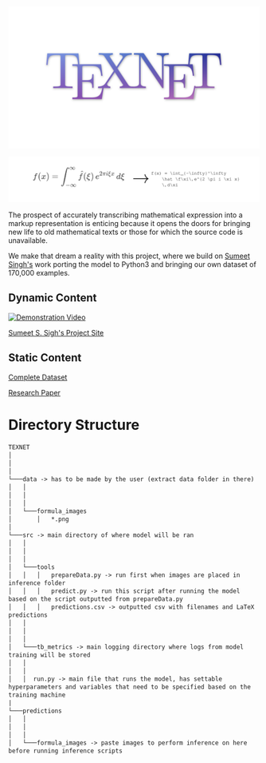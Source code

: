 <p align="center">
  <img src="assets/texnet_logo.png">
</p>

<p align="center">
  <img src="assets/demo.png">
</p>

The prospect of accurately transcribing mathematical expression into a
markup representation is enticing because it opens the doors for
bringing new life to old mathematical texts or those for which the
source code is unavailable.

We make that dream a reality with this project, where we build on [Sumeet Singh's](https://github.com/untrix/im2latex) work porting the model to Python3 and bringing our own dataset of 170,000 examples.

Dynamic Content
-----------

[![Demonstration Video](https://img.youtube.com/vi/ew6JG2c3M24/0.jpg)](https://www.youtube.com/watch?v=ew6JG2c3M24 "AI Translates Math Images into Code")

[Sumeet S. Sigh's Project Site](https://github.com/untrix/im2latex)

Static Content
-----------

[Complete Dataset](https://drive.google.com/file/d/1mwUwoyhcz63mTd3s1v4Q8QoRBPBSzGEi/view?usp=sharing)

[Research Paper](https://github.com/rvente/TeXNet.ai/blob/master/Final-Paper/Final_Paper.pdf)

Directory Structure
==========

```
TEXNET
│   
│      
│
└───data -> has to be made by the user (extract data folder in there)
│   │   
│   │   
│   │
│   └───formula_images
│       │   *.png    
│   
└───src -> main directory of where model will be ran
│   │   
│   │   
│   │
│   └───tools
│   │   │   prepareData.py -> run first when images are placed in inference folder
│   │   │   predict.py -> run this script after running the model based on the script outputted from prepareData.py
│   │   │   predictions.csv -> outputted csv with filenames and LaTeX predictions
│   │   
│   │   
│   │
│   └───tb_metrics -> main logging directory where logs from model training will be stored
│   │
│   │
│   │  run.py -> main file that runs the model, has settable hyperparameters and variables that need to be specified based on the training machine
|
└───predictions
│   │   
│   │   
│   │
│   └───formula_images -> paste images to perform inference on here before running inference scripts

```

